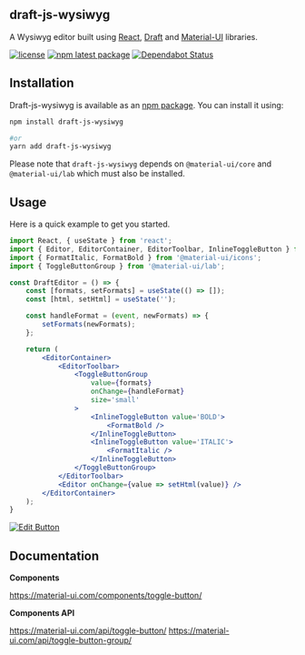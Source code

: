 ## draft-js-wysiwyg ##

A Wysiwyg editor built using [React](https://reactjs.org/), [Draft](https://draftjs.org/) and [Material-UI](https://material-ui.com/) libraries.

[![license](https://img.shields.io/badge/license-MIT-blue.svg)](https://github.com/KiziKr/draft-js-wysiwyg/blob/master/LICENSE)
[![npm latest package](https://img.shields.io/npm/v/draft-js-wysiwyg/latest.svg)](https://www.npmjs.com/package/draft-js-wysiwyg)
[![Dependabot Status](https://api.dependabot.com/badges/status?host=github&repo=KiziKr/draft-js-wysiwyg)](https://dependabot.com)

## Installation

Draft-js-wysiwyg is available as an [npm package](https://www.npmjs.com/package/draft-js-wysiwyg). You can install it using:

```sh
npm install draft-js-wysiwyg

#or
yarn add draft-js-wysiwyg
```

Please note that `draft-js-wysiwyg` depends on `@material-ui/core` and `@material-ui/lab` which must also be installed.

## Usage

Here is a quick example to get you started.

```jsx
import React, { useState } from 'react';
import { Editor, EditorContainer, EditorToolbar, InlineToggleButton } from 'draft-js-wysiwyg';
import { FormatItalic, FormatBold } from '@material-ui/icons';
import { ToggleButtonGroup } from '@material-ui/lab';

const DraftEditor = () => {
    const [formats, setFormats] = useState(() => []);
    const [html, setHtml] = useState('');

    const handleFormat = (event, newFormats) => {
        setFormats(newFormats);
    };

    return (
        <EditorContainer>
            <EditorToolbar>
                <ToggleButtonGroup
                    value={formats}
                    onChange={handleFormat}
                    size='small'
                >
                    <InlineToggleButton value='BOLD'>
                        <FormatBold />
                    </InlineToggleButton>
                    <InlineToggleButton value='ITALIC'>
                        <FormatItalic />
                    </InlineToggleButton>
                </ToggleButtonGroup>
            </EditorToolbar>
            <Editor onChange={value => setHtml(value)} />
        </EditorContainer>
    );
}
```

[![Edit Button](https://codesandbox.io/static/img/play-codesandbox.svg)](https://codesandbox.io/s/blissful-fast-rbujg)

## Documentation

**Components**

https://material-ui.com/components/toggle-button/

**Components API**

https://material-ui.com/api/toggle-button/
https://material-ui.com/api/toggle-button-group/
